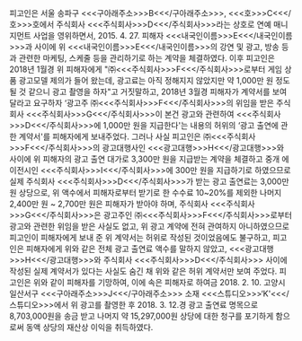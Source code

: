 피고인은 서울 송파구 <<<구아래주소>>>B<<</구아래주소>>>, <<<호>>>C<<</호>>>호에서 주식회사 <<<주식회사>>>D<<</주식회사>>>라는 상호로 연예 매니지먼트 사업을 영위하면서, 2015. 4. 27. 피해자 <<<내국인이름>>>E<<</내국인이름>>>과 사이에 위 <<<내국인이름>>>E<<</내국인이름>>>의 강연 및 광고, 방송 등과 관련한 마케팅, 스케줄 등을 관리하기로 하는 계약을 체결하였다.
이후 피고인은 2018년 1월경 위 피해자에게 "㈜<<<주식회사>>>F<<</주식회사>>>로부터 게임 상품 광고모델 제의가 들어 왔는데, 광고료는 아직 정해지지 않았지만 약 1,000만 원 정도 될 것 같으니 광고 촬영을 하자"고 거짓말하고, 2018년 3월경 피해자가 계약서를 보여 달라고 요구하자 ‘광고주 ㈜<<<주식회사>>>F<<</주식회사>>>의 위임을 받은 주식회사 <<<주식회사>>>G<<</주식회사>>>이 본건 광고와 관련하여 <<<주식회사>>>D<<</주식회사>>>에 1,000만 원을 지급한다'는 내용의 허위의 ‘광고 출연에 관한 계약서'를 피해자에게 보내주었다.
그러나 사실 피고인은 ㈜<<<주식회사>>>F<<</주식회사>>>의 광고대행사인 <<<광고대행>>>H<<</광고대행>>>와 사이에 위 피해자의 광고 출연 대가로 3,300만 원을 지급받는 계약을 체결하고 중개 에이전시인 <<<주식회사>>>I<<</주식회사>>>에 300만 원을 지급하기로 하였으므로 실제 주식회사 <<<주식회사>>>D<<</주식회사>>>가 받는 광고 출연료는 3,000만 원 상당으로, 위 액수에서 피해자로부터 받기로 한 수수료 10~20%를 제외한 나머지 2,400만 원 ~ 2,700만 원은 피해자가 받아야 하며, 주식회사 <<<주식회사>>>G<<</주식회사>>>은 광고주인 ㈜<<<주식회사>>>F<<</주식회사>>>로부터 광고와 관련한 위임을 받은 사실도 없고, 위 광고 계약에 전혀 관여하지 아니하였으므로 피고인이 피해자에게 보내 준 위 계약서는 허위로 작성된 것이었음에도 불구하고, 피고인은 피해자에게 위와 같은 전체 광고 출연료 액수를 말하지 않았고, <<<광고대행>>>H<<</광고대행>>>와 주식회사 <<<주식회사>>>D<<</주식회사>>> 사이에 작성된 실제 계약서가 있다는 사실도 숨긴 채 위와 같은 허위 계약서만 보여 주었다.
피고인은 위와 같이 피해자를 기망하여, 이에 속은 피해자로 하여금 2018. 2. 10. 고양시 일산서구 <<<구아래주소>>>J<<</구아래주소>>> 소재 <<<스튜디오>>>‘K'<<</스튜디오>>>에서 위 광고를 촬영한 후 2018. 3. 12.경 광고 출연료 명목으로 8,703,000원을 송금 받고 나머지 약 15,297,000원 상당에 대한 청구를 포기하게 함으로써 동액 상당의 재산상 이익을 취득하였다.